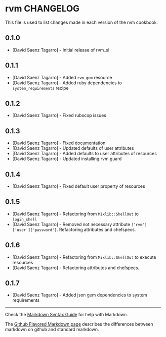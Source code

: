 rvm CHANGELOG
=============

This file is used to list changes made in each version of the rvm cookbook.

0.1.0
-----
- [David Saenz Tagarro] - Initial release of rvm_sl

0.1.1
-----
- [David Saenz Tagarro] - Added `rvm_gem` resource
- [David Saenz Tagarro] - Added ruby dependencies to `system_requirements` recipe

0.1.2
-----
- [David Saenz Tagarro] - Fixed rubocop issues

0.1.3
-----
- [David Saenz Tagarro] - Fixed documentation
- [David Saenz Tagarro] - Updated defaults of user attributes
- [David Saenz Tagarro] - Added defaults to user attributes of resources
- [David Saenz Tagarro] - Updated installing rvm guard

0.1.4
-----
- [David Saenz Tagarro] - Fixed default user property of resources

0.1.5
-----
- [David Saenz Tagarro] - Refactoring from `Mixlib::ShellOut` to `login_shell`
- [David Saenz Tagarro] - Removed not necessary attribute `['rvm']['user']['password']`.
                          Refactoring attributes and chefspecs.

0.1.6
-----
- [David Saenz Tagarro] - Refactoring from `Mixlib::ShellOut` to execute resources
- [David Saenz Tagarro] - Refactoring attributes and chefspecs.

0.1.7
-----
- [David Saenz Tagarro] - Added json gem dependencies to system requirements

- - -
Check the [Markdown Syntax Guide](http://daringfireball.net/projects/markdown/syntax) for help with Markdown.

The [Github Flavored Markdown page](http://github.github.com/github-flavored-markdown/) describes the differences between markdown on github and standard markdown.
